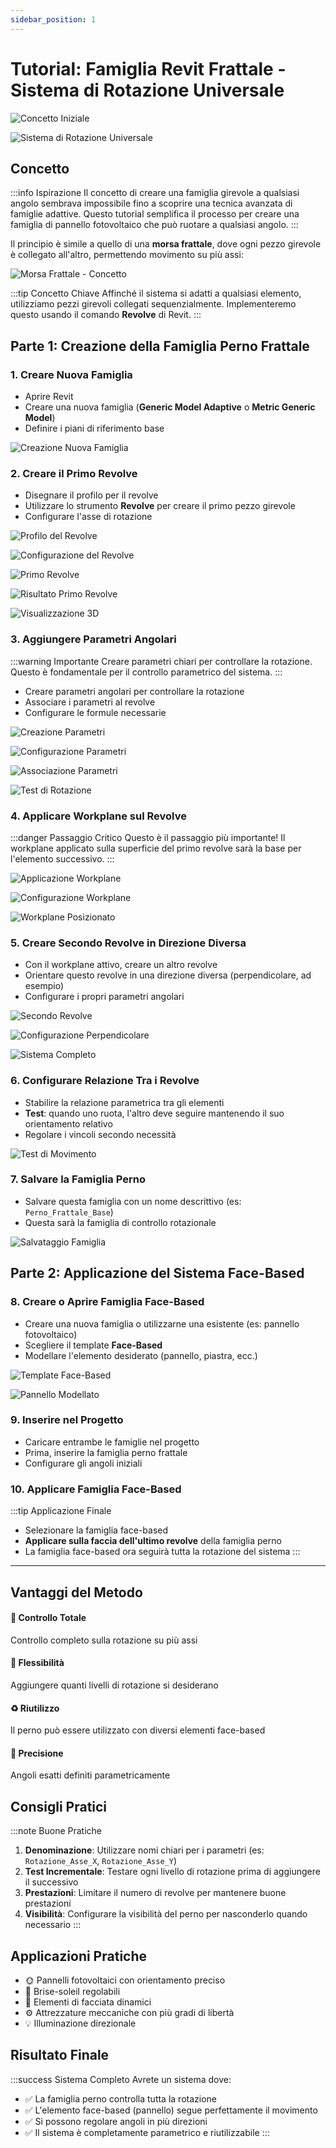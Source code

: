 ```yaml
---
sidebar_position: 1
---
```


# Tutorial: Famiglia Revit Frattale - Sistema di Rotazione Universale

![Concetto Iniziale](./img/image.png)

<div style={{textAlign: 'center', marginBottom: '2rem'}}>

![Sistema di Rotazione Universale](./img/OrbitFamily-ezgif.com-video-to-gif-converter.gif)

</div>

## Concetto

:::info Ispirazione
Il concetto di creare una famiglia girevole a qualsiasi angolo sembrava impossibile fino a scoprire una tecnica avanzata di famiglie adattive. Questo tutorial semplifica il processo per creare una famiglia di pannello fotovoltaico che può ruotare a qualsiasi angolo.
:::

Il principio è simile a quello di una **morsa frattale**, dove ogni pezzo girevole è collegato all'altro, permettendo movimento su più assi:

<div style={{textAlign: 'center', margin: '1.5rem 0'}}>

![Morsa Frattale - Concetto](./img/image-1.png)

</div>

:::tip Concetto Chiave
Affinché il sistema si adatti a qualsiasi elemento, utilizziamo pezzi girevoli collegati sequenzialmente. Implementeremo questo usando il comando **Revolve** di Revit.
:::

## Parte 1: Creazione della Famiglia Perno Frattale

### 1. Creare Nuova Famiglia

<div className="steps-container">

- Aprire Revit
- Creare una nuova famiglia (**Generic Model Adaptive** o **Metric Generic Model**)
- Definire i piani di riferimento base

</div>

<div style={{textAlign: 'center', margin: '1.5rem 0'}}>

![Creazione Nuova Famiglia](./img/image-2.png)

</div>

### 2. Creare il Primo Revolve

<div className="steps-container">

- Disegnare il profilo per il revolve
- Utilizzare lo strumento **Revolve** per creare il primo pezzo girevole
- Configurare l'asse di rotazione

</div>

<div style={{display: 'grid', gridTemplateColumns: 'repeat(auto-fit, minmax(300px, 1fr))', gap: '1rem', margin: '1.5rem 0'}}>

![Profilo del Revolve](./img/image-3.png)

![Configurazione del Revolve](./img/image-4.png)

![Primo Revolve](./img/image-5.png)

</div>

<div style={{textAlign: 'center', margin: '1rem 0'}}>

![Risultato Primo Revolve](./img/image-6.png)

![Visualizzazione 3D](./img/image-7.png)

</div>

### 3. Aggiungere Parametri Angolari

:::warning Importante
Creare parametri chiari per controllare la rotazione. Questo è fondamentale per il controllo parametrico del sistema.
:::

<div className="steps-container">

- Creare parametri angolari per controllare la rotazione
- Associare i parametri al revolve
- Configurare le formule necessarie

</div>

<div style={{display: 'grid', gridTemplateColumns: 'repeat(auto-fit, minmax(300px, 1fr))', gap: '1rem', margin: '1.5rem 0'}}>

![Creazione Parametri](./img/image-8.png)

![Configurazione Parametri](./img/image-9.png)

![Associazione Parametri](./img/image-10.png)

![Test di Rotazione](./img/image-11.png)

</div>

### 4. Applicare Workplane sul Revolve

:::danger Passaggio Critico
Questo è il passaggio più importante! Il workplane applicato sulla superficie del primo revolve sarà la base per l'elemento successivo.
:::

<div style={{display: 'grid', gridTemplateColumns: 'repeat(auto-fit, minmax(300px, 1fr))', gap: '1rem', margin: '1.5rem 0'}}>

![Applicazione Workplane](./img/image-12.png)

![Configurazione Workplane](./img/image-13.png)

![Workplane Posizionato](./img/image-14.png)

</div>

### 5. Creare Secondo Revolve in Direzione Diversa

<div className="steps-container">

- Con il workplane attivo, creare un altro revolve
- Orientare questo revolve in una direzione diversa (perpendicolare, ad esempio)
- Configurare i propri parametri angolari

</div>

<div style={{display: 'grid', gridTemplateColumns: 'repeat(auto-fit, minmax(300px, 1fr))', gap: '1rem', margin: '1.5rem 0'}}>

![Secondo Revolve](./img/image-15.png)

![Configurazione Perpendicolare](./img/image-16.png)

![Sistema Completo](./img/image-17.png)

</div>

### 6. Configurare Relazione Tra i Revolve

<div className="steps-container">

- Stabilire la relazione parametrica tra gli elementi
- **Test**: quando uno ruota, l'altro deve seguire mantenendo il suo orientamento relativo
- Regolare i vincoli secondo necessità

</div>

<div style={{textAlign: 'center', margin: '1.5rem 0'}}>

![Test di Movimento](./img/image-18.png)

</div>

### 7. Salvare la Famiglia Perno

<div className="steps-container">

- Salvare questa famiglia con un nome descrittivo (es: `Perno_Frattale_Base`)
- Questa sarà la famiglia di controllo rotazionale

</div>

<div style={{textAlign: 'center', margin: '1.5rem 0'}}>

![Salvataggio Famiglia](./img/image-19.png)

</div>

## Parte 2: Applicazione del Sistema Face-Based

### 8. Creare o Aprire Famiglia Face-Based

<div className="steps-container">

- Creare una nuova famiglia o utilizzarne una esistente (es: pannello fotovoltaico)
- Scegliere il template **Face-Based**
- Modellare l'elemento desiderato (pannello, piastra, ecc.)

</div>

<div style={{display: 'grid', gridTemplateColumns: 'repeat(auto-fit, minmax(300px, 1fr))', gap: '1rem', margin: '1.5rem 0'}}>

![Template Face-Based](./img/image-20.png)

![Pannello Modellato](./img/image-21.png)

</div>

### 9. Inserire nel Progetto

<div className="steps-container">

- Caricare entrambe le famiglie nel progetto
- Prima, inserire la famiglia perno frattale
- Configurare gli angoli iniziali

</div>

### 10. Applicare Famiglia Face-Based

:::tip Applicazione Finale
- Selezionare la famiglia face-based
- **Applicare sulla faccia dell'ultimo revolve** della famiglia perno
- La famiglia face-based ora seguirà tutta la rotazione del sistema
:::

---

## Vantaggi del Metodo

<div style={{display: 'grid', gridTemplateColumns: 'repeat(auto-fit, minmax(250px, 1fr))', gap: '1.5rem', margin: '2rem 0'}}>

<div style={{padding: '1.5rem', border: '1px solid var(--ifm-color-emphasis-200)', borderRadius: '8px'}}>
<h4>🎯 Controllo Totale</h4>
<p>Controllo completo sulla rotazione su più assi</p>
</div>

<div style={{padding: '1.5rem', border: '1px solid var(--ifm-color-emphasis-200)', borderRadius: '8px'}}>
<h4>🔧 Flessibilità</h4>
<p>Aggiungere quanti livelli di rotazione si desiderano</p>
</div>

<div style={{padding: '1.5rem', border: '1px solid var(--ifm-color-emphasis-200)', borderRadius: '8px'}}>
<h4>♻️ Riutilizzo</h4>
<p>Il perno può essere utilizzato con diversi elementi face-based</p>
</div>

<div style={{padding: '1.5rem', border: '1px solid var(--ifm-color-emphasis-200)', borderRadius: '8px'}}>
<h4>📐 Precisione</h4>
<p>Angoli esatti definiti parametricamente</p>
</div>

</div>

## Consigli Pratici

:::note Buone Pratiche
1. **Denominazione**: Utilizzare nomi chiari per i parametri (es: `Rotazione_Asse_X`, `Rotazione_Asse_Y`)
2. **Test Incrementale**: Testare ogni livello di rotazione prima di aggiungere il successivo
3. **Prestazioni**: Limitare il numero di revolve per mantenere buone prestazioni
4. **Visibilità**: Configurare la visibilità del perno per nasconderlo quando necessario
:::

## Applicazioni Pratiche

<div style={{display: 'grid', gridTemplateColumns: 'repeat(auto-fit, minmax(200px, 1fr))', gap: '1rem', margin: '1.5rem 0'}}>

- 🌞 Pannelli fotovoltaici con orientamento preciso
- 🏢 Brise-soleil regolabili  
- 🎨 Elementi di facciata dinamici
- ⚙️ Attrezzature meccaniche con più gradi di libertà
- 💡 Illuminazione direzionale

</div>

## Risultato Finale

:::success Sistema Completo
Avrete un sistema dove:
- ✅ La famiglia perno controlla tutta la rotazione
- ✅ L'elemento face-based (pannello) segue perfettamente il movimento  
- ✅ Si possono regolare angoli in più direzioni
- ✅ Il sistema è completamente parametrico e riutilizzabile
:::
